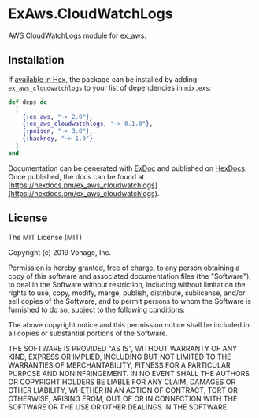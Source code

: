 # ExAws.CloudWatchLogs

AWS CloudWatchLogs module for [ex_aws](https://github.com/ex-aws/ex_aws).

## Installation

If [available in Hex](https://hex.pm/packages/ex_aws_cloudwatchlogs), the package can be installed
by adding `ex_aws_cloudwatchlogs` to your list of dependencies in `mix.exs`:

```elixir
def deps do
  [
    {:ex_aws, "~> 2.0"},
    {:ex_aws_cloudwatchlogs, "~> 0.1.0"},
    {:poison, "~> 3.0"},
    {:hackney, "~> 1.9"}
  ]
end
```

Documentation can be generated with [ExDoc](https://github.com/elixir-lang/ex_doc)
and published on [HexDocs](https://hexdocs.pm). Once published, the docs can
be found at [https://hexdocs.pm/ex_aws_cloudwatchlogs](https://hexdocs.pm/ex_aws_cloudwatchlogs).

## License

The MIT License (MIT)

Copyright (c) 2019 Vonage, Inc.

Permission is hereby granted, free of charge, to any person obtaining a copy of this software and associated documentation files (the "Software"), to deal in the Software without restriction, including without limitation the rights to use, copy, modify, merge, publish, distribute, sublicense, and/or sell copies of the Software, and to permit persons to whom the Software is furnished to do so, subject to the following conditions:

The above copyright notice and this permission notice shall be included in all copies or substantial portions of the Software.

THE SOFTWARE IS PROVIDED "AS IS", WITHOUT WARRANTY OF ANY KIND, EXPRESS OR IMPLIED, INCLUDING BUT NOT LIMITED TO THE WARRANTIES OF MERCHANTABILITY, FITNESS FOR A PARTICULAR PURPOSE AND NONINFRINGEMENT. IN NO EVENT SHALL THE AUTHORS OR COPYRIGHT HOLDERS BE LIABLE FOR ANY CLAIM, DAMAGES OR OTHER LIABILITY, WHETHER IN AN ACTION OF CONTRACT, TORT OR OTHERWISE, ARISING FROM, OUT OF OR IN CONNECTION WITH THE SOFTWARE OR THE USE OR OTHER DEALINGS IN THE SOFTWARE.
